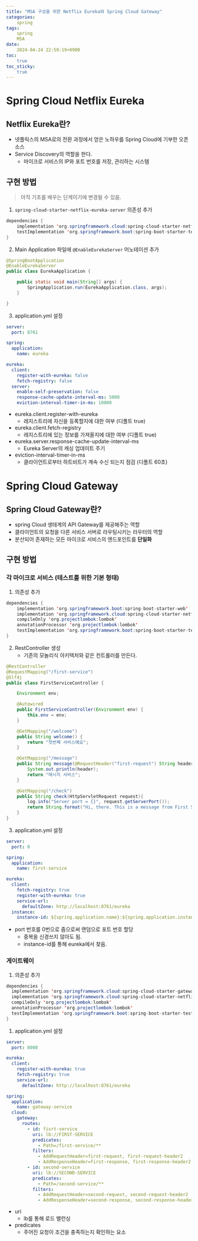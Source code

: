 ```yaml
---
title: "MSA 구성을 위한 Netflix Eureka와 Spring Cloud Gateway"
categories:
    spring
tags:
    spring
    MSA
date:
    2024-04-24 22:59:19+0900
toc:
    true
toc_sticky:
    true
---
```



# Spring Cloud Netflix Eureka
## Netflix Eureka란?
- 넷플릭스의 MSA로의 전환 과정에서 얻은 노하우를 Spring Cloud에 기부한 오픈 소스
- Service Discovery의 역할을 한다.
  - 마이크로 서비스의 IP와 포트 번호를 저장, 관리하는 시스템
## 구현 방법
> 아직 기초를 배우는 단계이기에 변경될 수 있음.
1. `spring-cloud-starter-netflix-eureka-server` 의존성 추가
```java
dependencies {
	implementation 'org.springframework.cloud:spring-cloud-starter-netflix-eureka-server'
	testImplementation 'org.springframework.boot:spring-boot-starter-test'
}
```

2. Main Application 파일에 `@EnableEurekaServer` 어노테이션 추가
```java
@SpringBootApplication
@EnableEurekaServer
public class EurekaApplication {

	public static void main(String[] args) {
		SpringApplication.run(EurekaApplication.class, args);
	}

}
```
3. application.yml 설정
```yml
server:
  port: 8761

spring:
  application:
    name: eureka

eureka:
  client:
    register-with-eureka: false
    fetch-registry: false
  server:
    enable-self-preservation: false
    response-cache-update-interval-ms: 5000
    eviction-interval-timer-in-ms: 10000
```
- eureka.client.register-with-eureka
  - 레지스트리에 자신을 등록할지에 대한 여부 (디폴트 true)
- eureka.client.fetch-registry
  - 레지스트리에 있는 정보를 가져올지에 대한 여부 (디폴트 true)
- eureka.server.response-cache-update-interval-ms
  - Eureka Server의 캐싱 업데이트 주기
- eviction-interval-timer-in-ms
  - 클라이언트로부터 하트비트가 계속 수신 되는지 점검 (디폴트 60초)

# Spring Cloud Gateway
## Spring Cloud Gateway란?
- spring Cloud 생태계의 API Gateway를 제공해주는 역할
- 클라이언트의 요청을 다른 서비스 서버로 라우팅시키는 라우터의 역할
- 분산되어 존재하는 모든 마이크로 서비스의 엔드포인트를 **단일화**

## 구현 방법

### 각 마이크로 서비스 (테스트를 위한 기본 형태)
1. 의존성 추가
```java
dependencies {
	implementation 'org.springframework.boot:spring-boot-starter-web'
	implementation 'org.springframework.cloud:spring-cloud-starter-netflix-eureka-client'
	compileOnly 'org.projectlombok:lombok'
	annotationProcessor 'org.projectlombok:lombok'
	testImplementation 'org.springframework.boot:spring-boot-starter-test'
}
```
2. RestController 생성
   - 기존의 모놀리식 아키텍처와 같은 컨트롤러를 만든다.
```java
@RestController
@RequestMapping("/first-service")
@Slf4j
public class FirstServiceController {

	Environment env;

	@Autowired
	public FirstServiceController(Environment env) {
		this.env = env;
	}

	@GetMapping("/welcome")
	public String welcome() {
		return "첫번째 서비스예요";
	}

	@GetMapping("/message")
	public String message(@RequestHeader("first-request") String header) {
		System.out.println(header);
		return "메시지 서비스";
	}

	@GetMapping("/check")
	public String check(HttpServletRequest request){
		log.info("Server port = {}", request.getServerPort());
		return String.format("Hi, there. This is a message from First Service on PORT %s", env.getProperty("local.server.port"));
	}
}
```
3. application.yml 설정
```yml
server:
  port: 0

spring:
  application:
    name: first-service

eureka:
  client:
    fetch-registry: true
    register-with-eureka: true
    service-url:
      defaultZone: http://localhost:8761/eureka
  instance:
    instance-id: ${spring.application.name}:${spring.application.instance_id:${random.value}}
```
- port 번호를 0번으로 줌으로써 랜덤으로 포트 번호 할당
  - 중복을 신경쓰지 않아도 됨.
  - instance-id를 통해 eureka에서 찾음.

### 게이트웨이

1. 의존성 추가
```java
dependencies {
  implementation 'org.springframework.cloud:spring-cloud-starter-gateway'
  implementation 'org.springframework.cloud:spring-cloud-starter-netflix-eureka-client'
  compileOnly 'org.projectlombok:lombok'
  annotationProcessor 'org.projectlombok:lombok'
  testImplementation 'org.springframework.boot:spring-boot-starter-test'
}
  ```
1. application.yml 설정
```yml
server:
  port: 8000

eureka:
  client:
    register-with-eureka: true
    fetch-registry: true
    service-url:
      defaultZone: http://localhost:8761/eureka

spring:
  application:
    name: gateway-service
  cloud:
    gateway:
      routes:
        - id: fisrt-service
          uri: lb://FIRST-SERVICE
          predicates:
            - Path=/first-service/**
          filters:
            - AddRequestHeader=first-request, first-request-header2
            - AddResponseHeader=first-response, first-response-header2
        - id: second-service
          uri: lb://SECOND-SERVICE
          predicates:
            - Path=/second-service/**
          filters:
            - AddRequestHeader=second-request, second-request-header2
            - AddResponseHeader=second-response, second-response-header2
```
- uri
  - lb를 통해 로드 밸런싱
- predicates
  - 주어진 요청이 조건을 충족하는지 확인하는 요소